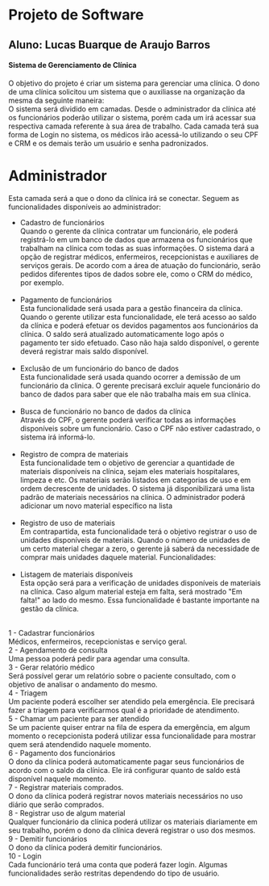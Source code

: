 # Projeto de Software
## Aluno: Lucas Buarque de Araujo Barros

#### Sistema de Gerenciamento de Clínica
   O objetivo do projeto é criar um sistema para gerenciar uma clínica. O dono de uma clínica solicitou um sistema que o auxiliasse na organização da mesma da seguinte maneira: </br>
   O sistema será dividido em camadas. Desde o administrador da clínica até os funcionários poderão utilizar o sistema, porém cada um irá acessar sua respectiva camada referente à sua área de trabalho. Cada camada terá sua forma de Login no sistema, os médicos irão acessá-lo utilizando o seu CPF e CRM e os demais terão um usuário e senha padronizados.

# Administrador
   Esta camada será a que o dono da clínica irá se conectar. Seguem as funcionalidades disponíveis ao administrador:
   * Cadastro de funcionários </br>
   Quando o gerente da clínica contratar um funcionário, ele poderá registrá-lo em um banco de dados que armazena os funcionários que trabalham na clínica com todas as suas informações. O sistema dará a opção de registrar médicos, enfermeiros, recepcionistas e auxiliares de serviços gerais. De acordo com a área de atuação do funcionário, serão pedidos diferentes tipos de dados sobre ele, como o CRM do médico, por exemplo. </br> </br>
   * Pagamento de funcionários </br>
   Esta funcionalidade será usada para a gestão financeira da clínica. Quando o gerente utilizar esta funcionalidade, ele terá acesso ao saldo da clínica e poderá efetuar os devidos pagamentos aos funcionários da clínica. O saldo será atualizado automaticamente logo após o pagamento ter sido efetuado. Caso não haja saldo disponível, o gerente deverá registrar mais saldo disponível. </br></br>
   * Exclusão de um funcionário do banco de dados </br>
   Esta funcionalidade será usada quando ocorrer a demissão de um funcionário da clinica. O gerente precisará excluir aquele funcionário do banco de dados para saber que ele não trabalha mais em sua clínica. </br></br>
   * Busca de funcionário no banco de dados da clínica </br>
   Através do CPF, o gerente poderá verificar todas as informações disponíveis sobre um funcionário. Caso o CPF não estiver cadastrado, o sistema irá informá-lo. </br></br>
   * Registro de compra de materiais </br>
   Esta funcionalidade tem o objetivo de gerenciar a quantidade de materiais disponíveis na clínica, sejam eles materiais hospitalares, limpeza e etc. Os materiais serão listados em categorias de uso e em ordem decrescente de unidades. O sistema já disponibilizará uma lista padrão de materiais necessários na clínica. O administrador poderá adicionar um novo material específico na lista </br></br>
   * Registro de uso de materiais </br>
   Em contrapartida, esta funcionalidade terá o objetivo registrar o uso de unidades disponíveis de materiais. Quando o número de unidades de um certo material chegar a zero, o gerente já saberá da necessidade de comprar mais unidades daquele material.
Funcionalidades:</br></br>
   * Listagem de materiais disponíveis </br>
   Esta opção será para a verificação de unidades disponíveis de materiais na clínica. Caso algum material esteja em falta, será mostrado "Em falta!" ao lado do mesmo. Essa funcionalidade é bastante importante na gestão da clínica. </br></br>

1 - Cadastrar funcionários </br>
Médicos, enfermeiros, recepcionistas e serviço geral.</br>
2 - Agendamento de consulta</br>
Uma pessoa poderá pedir  para agendar uma consulta.</br>
3 - Gerar relatório médico</br>
Será possível gerar um relatório sobre o paciente consultado, com o objetivo de analisar o andamento do mesmo.</br>
4 - Triagem</br>
Um paciente poderá escolher ser atendido pela emergência. Ele precisará fazer a triagem para verificarmos qual é a prioridade de atendimento.</br>
5 - Chamar um paciente para ser atendido</br>
Se um paciente quiser entrar na fila de espera da emergência, em algum momento o recepcionista poderá utilizar essa funcionalidade para mostrar quem será atendendido naquele momento.</br>
 6 - Pagamento dos funcionários</br>
O dono da clínica poderá automaticamente pagar seus funcionários de acordo com o saldo da clínica. Ele irá configurar quanto de saldo está disponível naquele momento.</br>
7 - Registrar materiais comprados.</br>
O dono da clínica poderá registrar novos materiais  necessários no uso diário que serão comprados.</br>
8 - Registrar uso de algum material</br>
Qualquer funcionário da clínica poderá utilizar os materiais diariamente em seu trabalho, porém o dono da clínica deverá registrar o uso dos mesmos.</br>
9 - Demitir funcionários</br>
O dono da clínica poderá demitir funcionários.</br>
10 - Login</br>
Cada funcionário terá uma conta que poderá fazer login. Algumas funcionalidades serão restritas dependendo do tipo de usuário.</br>
